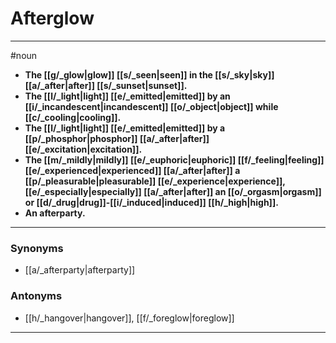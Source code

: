 # Afterglow
---
#noun
- **The [[g/_glow|glow]] [[s/_seen|seen]] in the [[s/_sky|sky]] [[a/_after|after]] [[s/_sunset|sunset]].**
- **The [[l/_light|light]] [[e/_emitted|emitted]] by an [[i/_incandescent|incandescent]] [[o/_object|object]] while [[c/_cooling|cooling]].**
- **The [[l/_light|light]] [[e/_emitted|emitted]] by a [[p/_phosphor|phosphor]] [[a/_after|after]] [[e/_excitation|excitation]].**
- **The [[m/_mildly|mildly]] [[e/_euphoric|euphoric]] [[f/_feeling|feeling]] [[e/_experienced|experienced]] [[a/_after|after]] a [[p/_pleasurable|pleasurable]] [[e/_experience|experience]], [[e/_especially|especially]] [[a/_after|after]] an [[o/_orgasm|orgasm]] or [[d/_drug|drug]]-[[i/_induced|induced]] [[h/_high|high]].**
- **An afterparty.**
---
### Synonyms
- [[a/_afterparty|afterparty]]
### Antonyms
- [[h/_hangover|hangover]], [[f/_foreglow|foreglow]]
---
